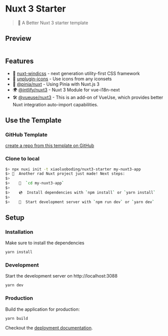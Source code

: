 # Nuxt 3 Starter

> 💚 A Better Nuxt 3 starter template

## Preview

<div>
  <a href="https://stackblitz.com/github/xiaoluoboding/nuxt3-starter" rel="nofollow" target="_blank"><img src="https://camo.githubusercontent.com/bf5c9492905b6d3b558552de2c848c7cce2e0a0f0ff922967115543de9441522/68747470733a2f2f646576656c6f7065722e737461636b626c69747a2e636f6d2f696d672f6f70656e5f696e5f737461636b626c69747a2e737667" alt="" data-canonical-src="https://developer.stackblitz.com/img/open_in_stackblitz.svg" style="max-width: 100%;"></a>
</div>

## Features

* 💨 [nuxt-windicss](https://windicss.org/integrations/nuxt.html) - next generation utility-first CSS framework
* 🤹 [unplugin-icons](https://github.com/antfu/unplugin-icons) - Use icons from any iconsets
* 🍍 [@pinia/nuxt](https://pinia.esm.dev/ssr/nuxt.html) - Using Pinia with Nuxt.js 3
* 🌍 [@intlify/nuxt3](https://github.com/intlify/nuxt3) - Nuxt 3 Module for vue-i18n-next
* 🛠️ [@vueuse/nuxt3](https://vueuse.org/nuxt/readme.html#vueuse-nuxt) - This is an add-on of VueUse, which provides better Nuxt integration auto-import capabilities.

## Use the Template

### GitHub Template

[create a repo from this template on GitHub](https://github.com/xiaoluoboding/nuxt3-starter/generate)

### Clone to local

```bash
$> npx nuxi init -t xiaoluoboding/nuxt3-starter my-nuxt3-app
$> 🎉  Another rad Nuxt project just made! Next steps:
$>
$>    📁  `cd my-nuxt3-app`
$>
$>    💿  Install dependencies with `npm install` or `yarn install`
$>
$>    🚀  Start development server with `npm run dev` or `yarn dev`
```

## Setup

### Installation

Make sure to install the dependencies

```bash
yarn install
```

### Development

Start the development server on http://localhost:3088

```bash
yarn dev
```

### Production

Build the application for production:

```bash
yarn build
```

Checkout the [deployment documentation](https://v3.nuxtjs.org/docs/deployment).
